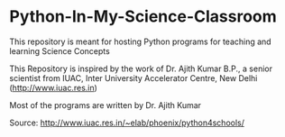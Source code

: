 # Python-In-My-Science-Classroom
This repository is meant for hosting Python programs for teaching and learning Science Concepts

This Repository is inspired by the work of Dr. Ajith Kumar B.P., a senior scientist from IUAC, Inter University Accelerator Centre, New Delhi (http://www.iuac.res.in)

Most of the programs are written by Dr. Ajith Kumar

Source: http://www.iuac.res.in/~elab/phoenix/python4schools/
